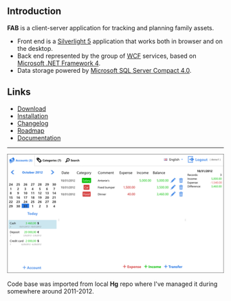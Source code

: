 Introduction
------------

**FAB** is a client-server application for tracking and planning family assets.

* Front end is a [Silverlight 5](http://www.microsoft.com/silverlight/) application that works both in browser and on the desktop.
* Back end represented by the group of [WCF](http://msdn.microsoft.com/en-us/netframework/aa663324) services, based on [Microsoft .NET Framework 4](http://www.microsoft.com/download/en/details.aspx?id=17851).
* Data storage powered by [Microsoft SQL Server Compact 4.0](http://www.microsoft.com/download/en/details.aspx?id=17876).

Links
--------

* [Download](../../releases)
* [Installation](../../wiki/Installation)
* [Changelog](../../wiki/Changelog)
* [Roadmap](../../milestones)
* [Documentation](../../wiki/Documentation)

--------

<img src="https://github.com/sevenate/fab/blob/master/fab-screenshot.png">

Code base was imported from local **Hg** repo where I've managed it during somewhere around 2011-2012.
